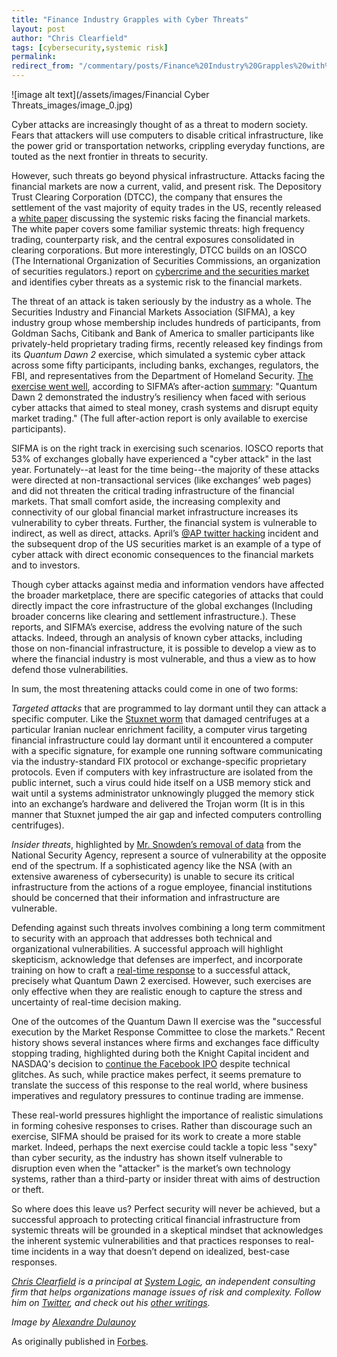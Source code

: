 ```yaml
---
title: "Finance Industry Grapples with Cyber Threats"
layout: post
author: "Chris Clearfield" 
tags: [cybersecurity,systemic risk] 
permalink: 
redirect_from: "/commentary/posts/Finance%20Industry%20Grapples%20with%20Cyber%20Threats174S/"
---
```


![image alt text](/assets/images/Financial Cyber Threats_images/image_0.jpg)

Cyber attacks are increasingly thought of as a threat to modern society. Fears that attackers will use computers to disable critical infrastructure, like the power grid or transportation networks, crippling everyday functions, are touted as the next frontier in threats to security. 

However, such threats go beyond physical infrastructure. Attacks facing the financial markets are now a current, valid, and present risk. The Depository Trust Clearing Corporation (DTCC), the company that ensures the settlement of the vast majority of equity trades in the US, recently released a [white paper](http://www.dtcc.com/~/media/Files/Downloads/WhitePapers/Beyond_the_Horizon_White_Paper_Systemic_Risk.ashx) discussing the systemic risks facing the financial markets. The white paper covers some familiar systemic threats: high frequency trading, counterparty risk, and the central exposures consolidated in clearing corporations. But more interestingly, DTCC builds on an IOSCO (The International Organization of Securities Commissions, an organization of securities regulators.) report on [cybercrime and the securities market](http://www.iosco.org/research/pdf/swp/Cyber-Crime-Securities-Markets-and-Systemic-Risk.pdf) and identifies cyber threats as a systemic risk to the financial markets.

The threat of an attack is taken seriously by the industry as a whole. The Securities Industry and Financial Markets Association (SIFMA), a key industry group whose membership includes hundreds of participants, from Goldman Sachs, Citibank and Bank of America to smaller participants like privately-held proprietary trading firms, recently released key findings from its *Quantum Dawn 2* exercise, which simulated a systemic cyber attack across some fifty participants, including banks, exchanges, regulators, the FBI, and representatives from the Department of Homeland Security. [The exercise went well](http://www.sifma.org/newsroom/2013/sifma-announces-key-findings-of-quantum-dawn-2/), according to SIFMA’s after-action [summary](http://www.sifma.org/uploadedFiles/Services/BCP/After-ActionReport2013.pdf?n=92064): "Quantum Dawn 2 demonstrated the industry’s resiliency when faced with serious cyber attacks that aimed to steal money, crash systems and disrupt equity market trading." (The full after-action report is only available to exercise participants). 

SIFMA is on the right track in exercising such scenarios. IOSCO reports that 53% of exchanges globally have experienced a "cyber attack" in the last year. Fortunately--at least for the time being--the majority of these attacks were directed at non-transactional services (like exchanges’ web pages) and did not threaten the critical trading infrastructure of the financial markets. That small comfort aside, the increasing complexity and connectivity of our global financial market infrastructure increases its vulnerability to cyber threats. Further, the financial system is vulnerable to indirect, as well as direct, attacks. April’s [@AP twitter hacking](http://www.project-syndicate.org/commentary/financial-markets--inevitable-vulnerability-to-twitter-hoaxes-by-chris-clearfield-and-andr-s-tilcsik) incident and the subsequent drop of the US securities market is an example of a type of cyber attack with direct economic consequences to the financial markets and to investors.

Though cyber attacks against media and information vendors have affected the broader marketplace, there are specific categories of attacks that could directly impact the core infrastructure of the global exchanges (Including broader concerns like clearing and settlement infrastructure.). These reports, and SIFMA’s exercise, address the evolving nature of the such attacks. Indeed, through an analysis of known cyber attacks, including those on non-financial infrastructure, it is possible to develop a view as to where the financial industry is most vulnerable, and thus a view as to how defend those vulnerabilities. 

In sum, the most threatening attacks could come in one of two forms:

*Targeted attacks* that are programmed to lay dormant until they can attack a specific computer. Like the [Stuxnet worm](http://en.wikipedia.org/wiki/Stuxnet) that damaged centrifuges at a particular Iranian nuclear enrichment facility, a computer virus targeting financial infrastructure could lay dormant until it encountered a computer with a specific signature, for example one running software communicating via the industry-standard FIX protocol or exchange-specific proprietary protocols. Even if computers with key infrastructure are isolated from the public internet, such a virus could hide itself on a USB memory stick and wait until a systems administrator unknowingly plugged the memory stick into an exchange’s hardware and delivered the Trojan worm (It is in this manner that Stuxnet jumped the air gap and infected computers controlling centrifuges).

*Insider threats*, highlighted by [Mr. Snowden’s removal of data](http://www.wired.com/threatlevel/2013/06/snowden-thumb-drive/) from the National Security Agency, represent a source of vulnerability at the opposite end of the spectrum. If a sophisticated agency like the NSA (with an extensive awareness of cybersecurity) is unable to secure its critical infrastructure from the actions of a rogue employee, financial institutions should be concerned that their information and infrastructure are vulnerable. 

Defending against such threats involves combining a long term commitment to security with an approach that addresses both technical and organizational vulnerabilities. A successful approach will highlight skepticism, acknowledge that defenses are imperfect, and incorporate training on how to craft a [real-time response](http://www.system-logic.com/commentary/posts/NASDAQ%20and%20the%20Facebook%20IPO%3A%20The%20Decision13Yg) to a successful attack, precisely what Quantum Dawn 2 exercised. However, such exercises are only effective when they are realistic enough to capture the stress and uncertainty of real-time decision making. 

One of the outcomes of the Quantum Dawn II exercise was the "successful execution by the Market Response Committee to close the markets." Recent history shows several instances where firms and exchanges face difficulty stopping trading, highlighted during both the Knight Capital incident and NASDAQ's decision to [continue the Facebook IPO](http://www.system-logic.com/commentary/posts/NASDAQ%20and%20the%20Facebook%20IPO%3A%20Saving%20the%20IPO1r8s) despite technical glitches. As such, while practice makes perfect, it seems premature to translate the success of this response to the real world, where business imperatives and regulatory pressures to continue trading are immense. 

These real-world pressures highlight the importance of realistic simulations in forming cohesive responses to crises. Rather than discourage such an exercise, SIFMA should be praised for its work to create a more stable market. Indeed, perhaps the next exercise could tackle a topic less "sexy" than cyber security, as the industry has shown itself vulnerable to disruption even when the "attacker" is the market’s own technology systems, rather than a third-party or insider threat with aims of destruction or theft. 

So where does this leave us? Perfect security will never be achieved, but a successful approach to protecting critical financial infrastructure from systemic threats will be grounded in a skeptical mindset that acknowledges the inherent systemic vulnerabilities and that practices responses to real-time incidents in a way that doesn’t depend on idealized, best-case responses.  

*[Chris Clearfield](http://www.system-logic.com/team/) is a principal at [System Logic](http://www.system-logic.com/commentary/), an independent consulting firm that helps organizations manage issues of risk and complexity. Follow him on [Twitter](https://twitter.com/syslogictweets), and check out his [other writings](http://www.system-logic.com/commentary/).*  

*Image by [Alexandre Dulaunoy](http://www.flickr.com/photos/adulau/)*

As originally published in [Forbes](http://www.forbes.com/sites/chrisclearfield/).

